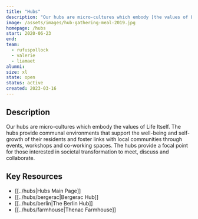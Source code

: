 ```yaml
---
title: "Hubs"
description: "Our hubs are micro-cultures which embody [the values of Life Itself]. The hubs provide communal environments that support the well-being and self-growth of their residents and foster links with local communities through events, workshops and co-working spaces."
image: /assets/images/hub-gathering-meal-2019.jpg
homepage: /hubs
start: 2020-06-23
end: 
team:
  - rufuspollock
  - valerie
  - liamaet
alumni:
size: xl
state: open
status: active
created: 2023-03-16
---
```


## Description

Our hubs are micro-cultures which embody the values of Life Itself. The hubs provide communal environments that support the well-being and self-growth of their residents and foster links with local communities through events, workshops and co-working spaces. The hubs provide a focal point for those interested in societal transformation to meet, discuss and collaborate.

## Key Resources

- [[../hubs|Hubs Main Page]]
- [[../hubs/bergerac|Bergerac Hub]]
- [[../hubs/berlin|The Berlin Hub]]
- [[../hubs/farmhouse|Thenac Farmhouse]]



